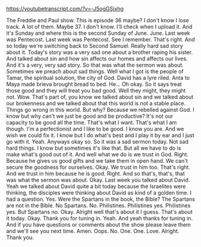 https://youtubetranscript.com/?v=-J5ogGSjxhg

 The Freddie and Paul show. This is episode 36 maybe? I don't know I lose track. A lot of them. Maybe 37. I don't know. I'll check when I upload it. And it's Sunday and where this is the second Sunday of June. June. Last week was Pentecost. Last week was Pentecost. See I remember. That's right. And so today we're switching back to Second Samuel. Really hard sad story about it. Today's story was a very sad one about a brother raping his sister. And talked about sin and how sin affects our homes and affects our lives. And it's a very, very sad story. So that was what the sermon was about. Sometimes we preach about sad things. Well what I got is the people of Tamar, the spiritual solution, the city of God. David has a lyre riled. Anta to Maya made brieva brought bread to bed. He... Oh okay. So it says treat those good and they will treat you bad good. Well they might, they might not. Wow. That's part of, you know we talked about sin and we talked about our brokenness and we talked about that this world is not a stable place. Things go wrong in this world. But why? Because we rebelled against God. I know but why can't we just be good and be productive? It's not our capacity to be good all the time. That's what I want. That's what I am though. I'm a perfectionist and I like to be good. I know you are. And we wish we could fix it. I know but I do what's best and I play it by ear and I just go with it. Yeah. Anyways okay so. So it was a sad sermon today. Not sad hard things. I know but sometimes it's like that. But all we have to do is make what's good out of it. And well what we do is we trust in God. Right. Because he gives us good gifts and we take them in open hand. We can't secure the goodness for ourselves. Okay. We trust in him too. That's right. And we trust in him because he is good. Right. And so that's, that's, that was what the sermon was about. Okay. Last week you talked about David. Yeah we talked about David quite a bit today because the Israelites were thinking, the disciples were thinking about David as kind of a golden time. I had a question. Yes. Were the Spartans in the book, the Bible? The Spartans are not in the Bible. No Spartans. No. Philistines. Philistines yes. Philistines yes. But Spartans no. Okay. Alright well that's about it I guess. That's about it today. Okay. Thank you for tuning in. Yeah. And yeah thanks for tuning in. And if you have questions or comments about the show please leave them and we'll see you next time. Amen. Oops. No. One. One. Love. Alright. Thank you.